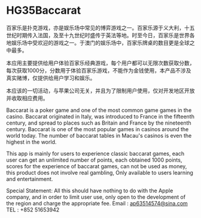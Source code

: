 # HG35Baccarat
百家乐是扑克游戏，亦是娱乐场中常见的博弈游戏之一。百家乐源于义大利，十五世纪时期传入法国，及至十九世纪时盛传于英法等地。时至今日，百家乐是世界各地娱乐场中受欢迎的游戏之一。于澳门的娱乐场中，百家乐牌桌的数目更是全球之中最多。

本应用主要提供给用户体验百家乐经典游戏，每个用户都可以无限次数获取分数，每次获取1000分，分数用于体验百家乐游戏，不能作为金钱使用，本产品不涉及真实赌博，仅提供给用户学习和娱乐。

本应该的一切活动，与苹果公司无关，并且为了限制用户使用，仅对开发地区开放并收取相应费用。

Baccarat is a poker game and one of the most common game games in the casino. Baccarat originated in Italy, was introduced to France in the fifteenth century, and spread to places such as Britain and France by the nineteenth century. Baccarat is one of the most popular games in casinos around the world today. The number of baccarat tables in Macau's casinos is even the highest in the world.

This app is mainly for users to experience classic baccarat games, each user can get an unlimited number of points, each obtained 1000 points, scores for the experience of baccarat games, can not be used as money, this product does not involve real gambling, Only available to users learning and entertainment.

Special Statement:
All this should have nothing to do with the Apple company, and in order to limit user use, only open to the development of the region and charge the appropriate fee.
Email : ap63514574@sina.com
TEL : +852 51653942


